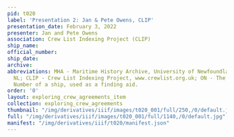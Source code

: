```yaml
---
pid: t020
label: 'Presentation 2: Jan & Pete Owens, CLIP'
presentation_date: February 3, 2022
presenter: Jan and Pete Owens
association: Crew List Indexing Project (CLIP)
ship_name:
official_number:
ship_date:
archive:
abbreviations: MHA - Maritime History Archive, University of Newfoundland, St. John's
  NL; CLIP - Crew List Indexing Project, www.crewlist.org.uk; ON - The permanent Official
  Number of a ship, used as a finding aid.
order: '0'
layout: exploring_crew_agreements_item
collection: exploring_crew_agreements
thumbnail: "/img/derivatives/iiif/images/t020_001/full/250,/0/default.jpg"
full: "/img/derivatives/iiif/images/t020_001/full/1140,/0/default.jpg"
manifest: "/img/derivatives/iiif/t020/manifest.json"
---
```

